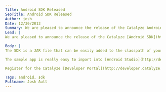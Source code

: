 ```yaml
---
Title: Android SDK Released
SeoTitle: Android SDK Released
Author: josh
Date: 12/30/2013
Summary: We are pleased to announce the release of the Catalyze Android SDK & sample apps.
Lead: |
We are pleased to announce the release of the Catalyze [Android SDK](https://dashboard.catalyze.io/resources) and [example app](https://github.com/catalyzeio/ExampleAndroidApp). With this release, Catalyze is bringing the world of secure health care apps to Android (we have an [iOS SDK](https://github.com/catalyzeio/catalyze-ios-sdk) too). If you are an Android developer that has been waiting for the chance to build a HIPAA compliant Android app but haven't had the tools to make it both secure and cost effective, the time is now.

Body: |
The SDK is a JAR file that can be easily added to the classpath of your existing Android app. If you don't have an app built out, the example app is a great starting point with a lot of examples to get you started. The [SDK guide](https://github.com/catalyzeio/ExampleAndroidApp/blob/master/guide.md) will walk you through the basics of using the SDK.

The sample app is really easy to import into [Android Studio](http://developer.android.com/sdk/installing/studio.html). Simply clone the [project](https://github.com/catalyzeio/ExampleAndroidApp), select **Import project...**, select the build.gradle file from the repository and you are ready to go.

Register for the Catalyze [Developer Portal](http://developer.catalyze.io/sign-up) to get started writing HIPAA compliant apps today. Contact us at [support@catalyze.io](mailto:support@catalyze.io ) if you have questions or need help getting started.

Tags: android, sdk
Fullname: Josh Ault
---
```

